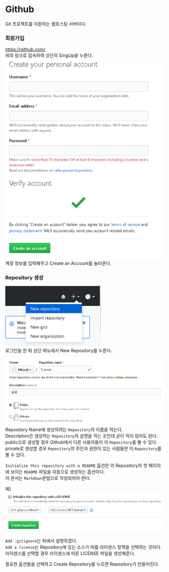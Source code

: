 # Github
Git 프로젝트를 지원하는 웹호스팅 서버이다.  
  
### 회원가입
https://github.com/  
위의 링크로 접속하여 상단의 SingUp을 누른다.  
![SingUp](../img/chap8/1.png)  
계정 정보를 입력해주고 Create an Account를 눌러준다.  
  
### Repository 생성
![Repo1](../img/chap8/2.png)  
로그인을 한 뒤 상단 메뉴에서 New Repository를 누른다.  
  
![Repo2](../img/chap8/3.png)  
Repository Name에 생성하려는 `Repository`의 이름을 적는다.  
Description은 생성하는 `Repository`의 설명을 적는 곳인데 굳이 적지 않아도 된다.  
public으로 생성할 경우 Github에서 다른 사용자들이 이 `Repository`를 볼 수 있다.  
private로 생성할 경우 `Repository`의 주인과 권한이 있는 사람들만 이 `Repository`를 볼 수 있다.  
  
`Initialize this repository with a README` 옵션은 이 Repository의 첫 페이지에 보이는 `README` 파일을 자동으로 생성하는 옵션이다.  
이 문서는 `Markdown`문법으로 작성되어야 한다.  
  
예)  
![Repo3](../img/chap8/4.png)  
  
`Add .gitignore`는 뒤에서 설명하겠다.  
`Add a license`는 Repository에 있는 소스가 따를 라이센스 정책을 선택하는 것이다.  
라이센스를 선택할 경우 라이센스에 따른 LICENSE 파일을 생성해준다.  
  
필요한 옵션들을 선택하고 Create Repository를 누르면 Repository가 만들어진다.  